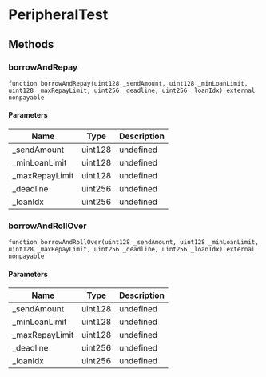 # PeripheralTest

## Methods

### borrowAndRepay

```solidity
function borrowAndRepay(uint128 _sendAmount, uint128 _minLoanLimit, uint128 _maxRepayLimit, uint256 _deadline, uint256 _loanIdx) external nonpayable
```

#### Parameters

| Name            | Type    | Description |
| --------------- | ------- | ----------- |
| \_sendAmount    | uint128 | undefined   |
| \_minLoanLimit  | uint128 | undefined   |
| \_maxRepayLimit | uint128 | undefined   |
| \_deadline      | uint256 | undefined   |
| \_loanIdx       | uint256 | undefined   |

### borrowAndRollOver

```solidity
function borrowAndRollOver(uint128 _sendAmount, uint128 _minLoanLimit, uint128 _maxRepayLimit, uint256 _deadline, uint256 _loanIdx) external nonpayable
```

#### Parameters

| Name            | Type    | Description |
| --------------- | ------- | ----------- |
| \_sendAmount    | uint128 | undefined   |
| \_minLoanLimit  | uint128 | undefined   |
| \_maxRepayLimit | uint128 | undefined   |
| \_deadline      | uint256 | undefined   |
| \_loanIdx       | uint256 | undefined   |
